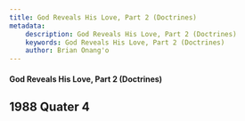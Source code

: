 ```yaml
---
title: God Reveals His Love, Part 2 (Doctrines)
metadata:
    description: God Reveals His Love, Part 2 (Doctrines)
    keywords: God Reveals His Love, Part 2 (Doctrines)
    author: Brian Onang'o
---
```


#### God Reveals His Love, Part 2 (Doctrines)

## 1988 Quater 4
